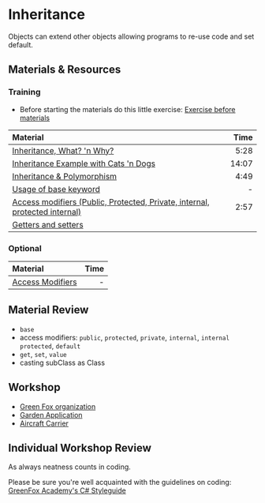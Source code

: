 # Inheritance
Objects can extend other objects allowing programs to re-use code and set default.

## Materials & Resources

### Training
- Before starting the materials do this little exercise: [Exercise before materials](green-fox/c-sharp/green-fox-shorter-c#.md)


| Material | Time |
|:-------- |-----:|
|[Inheritance, What? 'n Why?](https://www.youtube.com/watch?v=18f41HX2gHk)|5:28|
|[Inheritance Example with Cats 'n Dogs](https://www.youtube.com/watch?v=EiBCF7rYRtI)|14:07|
|[Inheritance & Polymorphism](https://www.youtube.com/watch?v=18D8R3hwYW8)|4:49|
|[Usage of base keyword](https://docs.microsoft.com/en-us/dotnet/csharp/language-reference/keywords/base)|-|
|[Access modifiers (Public, Protected, Private, internal, protected internal)](https://www.youtube.com/watch?v=-pcbDvUh4e0)|2:57|
|[Getters and setters](https://docs.microsoft.com/en-us/dotnet/csharp/programming-guide/classes-and-structs/using-properties)||


### Optional
| Material | Time |
|:-------- |-----:|
|[Access Modifiers](http://www.msdotnet.co.in/2012/06/access-specifier-or-modifier-in-c.html#.Wb-wnGeCyV4)|-|

## Material Review
- `base`
- access modifiers: `public`, `protected`, `private`, `internal`, `internal protected`, `default`
- `get`, `set`, `value`
- casting subClass as Class

## Workshop
- [Green Fox organization](green-fox/c-sharp/green-fox-c#.md)
- [Garden Application](garden-app/garden-app.md)
- [Aircraft Carrier](aircraft-carrier/aircraft-carrier.md)


## Individual Workshop Review
As always neatness counts in coding.

Please be sure you're well acquainted with the guidelines on coding: [GreenFox Academy's C# Styleguide](https://github.com/greenfox-academy/alpaga-syllabus/blob/master/Styleguide/cs.md)
